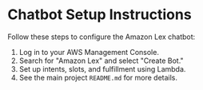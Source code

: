 # Chatbot Setup Instructions

Follow these steps to configure the Amazon Lex chatbot:
1. Log in to your AWS Management Console.
2. Search for "Amazon Lex" and select "Create Bot."
3. Set up intents, slots, and fulfillment using Lambda.
4. See the main project `README.md` for more details.
